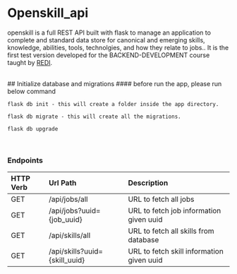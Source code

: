 # Openskill_api


openskill is a full REST API built with flask to manage an application to complete and standard data store for canonical and emerging skills, knowledge, abilities, tools, technolgies, and how they relate to jobs..
It is the first test version developed for the BACKEND-DEVELOPMENT course taught by [REDI](https://www.redi-school.org/career-program-munich).



<br>
## Initialize database and migrations
#### before run the app, please run below command

    flask db init - this will create a folder inside the app directory.
    
    flask db migrate - this will create all the migrations.
    
    flask db upgrade
    

<br>

### Endpoints

|HTTP Verb|  Url Path                                 | Description                     |
|:------- |:------------------------------------------|:-------------------------------
|  GET    | /api/jobs/all | URL to fetch all jobs|
|  GET    | /api/jobs?uuid={job_uuid} | URL to fetch job information given uuid|
|  GET    | /api/skills/all | URL to fetch all skills from database|
|  GET    | /api/skills?uuid={skill_uuid} | URL to fetch skill information given uuid|





